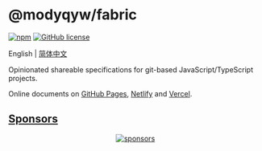 # @modyqyw/fabric

[![npm](https://img.shields.io/npm/v/@modyqyw/fabric)](https://www.npmjs.com/package/@modyqyw/fabric)
[![GitHub license](https://img.shields.io/github/license/ModyQyW/fabric)](https://github.com/ModyQyW/fabric/blob/main/LICENSE)

English | [简体中文](./README.zh-CN.md)

Opinionated shareable specifications for git-based JavaScript/TypeScript projects.

Online documents on [GitHub Pages](https://modyqyw.github.io/fabric/), [Netlify](https://modyqyw-fabric.netlify.app/) and [Vercel](https://modyqyw-fabric.vercel.app/).

## [Sponsors](https://github.com/ModyQyW/sponsors)

<p align="center">
  <a href="https://cdn.jsdelivr.net/gh/ModyQyW/sponsors/sponsorkit/sponsors.svg">
    <img alt="sponsors" src="https://cdn.jsdelivr.net/gh/ModyQyW/sponsors/sponsorkit/sponsors.svg"/>
  </a>
</p>
